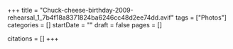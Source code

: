 +++
title = "Chuck-cheese-birthday-2009-rehearsal_1_7b4f18a8371824ba6246cc48d2ee74dd.avif"
tags = ["Photos"]
categories = []
startDate = ""
draft = false
pages = []

citations = []
+++
